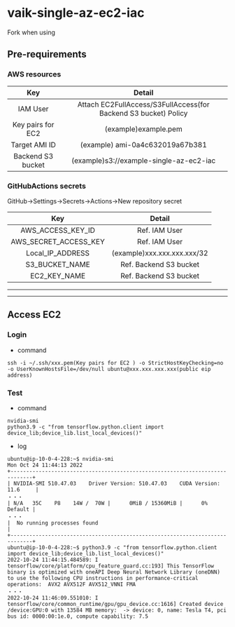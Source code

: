 # vaik-single-az-ec2-iac

Fork when using

## Pre-requirements

### AWS resources

|               Key               |                             Detail                              |
|:-------------------------------:|:---------------------------------------------------------------:|
|            IAM User             | Attach EC2FullAccess/S3FullAccess(for Backend S3 bucket) Policy |
|        Key pairs for EC2        |                      (example)example.pem                       |
|          Target AMI ID          |                 (example) ami-0a4c632019a67b381                 |
|        Backend S3 bucket        |             (example)s3://example-single-az-ec2-iac              |

### GitHubActions secrets

GitHub->Settings->Secrets->Actions->New repository secret

| Key                   |     Detail     |
|:--------------:|:----:|
| AWS_ACCESS_KEY_ID     | Ref. IAM User  |
| AWS_SECRET_ACCESS_KEY | Ref. IAM User  |
| Local_IP_ADDRESS      | (example)xxx.xxx.xxx.xxx/32  |
| S3_BUCKET_NAME     | Ref. Backend S3 bucket  |
| EC2_KEY_NAME        | Ref. Backend S3 bucket  |

--------

--------

## Access EC2

### Login

- command

```shell
ssh -i ~/.ssh/xxx.pem(Key pairs for EC2 ) -o StrictHostKeyChecking=no -o UserKnownHostsFile=/dev/null ubuntu@xxx.xxx.xxx.xxx(public eip address)
```

### Test

- command

```shell
nvidia-smi
python3.9 -c "from tensorflow.python.client import device_lib;device_lib.list_local_devices()"
```

- log

```shell
ubuntu@ip-10-0-4-228:~$ nvidia-smi
Mon Oct 24 11:44:13 2022       
+-----------------------------------------------------------------------------+
| NVIDIA-SMI 510.47.03    Driver Version: 510.47.03    CUDA Version: 11.6     |
・・・
| N/A   35C    P8    14W /  70W |      0MiB / 15360MiB |      0%      Default |
・・・
|  No running processes found                                                 |
+-----------------------------------------------------------------------------+
ubuntu@ip-10-0-4-228:~$ python3.9 -c "from tensorflow.python.client import device_lib;device_lib.list_local_devices()"
2022-10-24 11:44:15.484589: I tensorflow/core/platform/cpu_feature_guard.cc:193] This TensorFlow binary is optimized with oneAPI Deep Neural Network Library (oneDNN) to use the following CPU instructions in performance-critical operations:  AVX2 AVX512F AVX512_VNNI FMA
・・・
2022-10-24 11:46:09.551010: I tensorflow/core/common_runtime/gpu/gpu_device.cc:1616] Created device /device:GPU:0 with 13584 MB memory:  -> device: 0, name: Tesla T4, pci bus id: 0000:00:1e.0, compute capability: 7.5

```